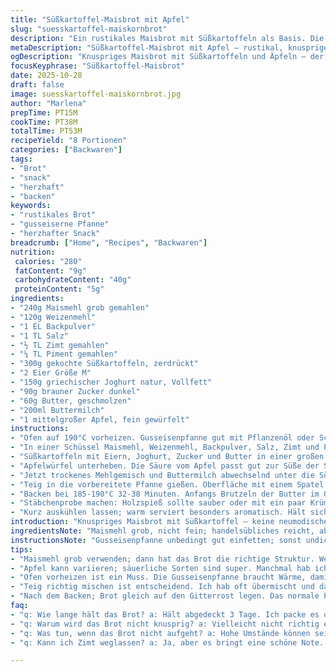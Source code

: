```yaml
---
title: "Süßkartoffel-Maisbrot mit Apfel"
slug: "suesskartoffel-maiskornbrot"
description: "Ein rustikales Maisbrot mit Süßkartoffeln als Basis. Die Kombination aus grobem Maismehl und Weizenmehl sorgt für die richtige Körnigkeit. Gewürzt mit Zimt und Piment; Apfelstücke bringen eine fruchtige Note und saftige Textur. Die Zubereitung in einer gut eingefetteten gusseisernen Pfanne erzeugt eine knusprige Kruste. Buttermilch sorgt für eine leichte Säure, die das Brot nicht zu süß macht. Nicht zu glatt rühren; leicht stückig ist besser. Nach 32-38 Minuten im Ofen eine feste Oberfläche mit goldbrauner Farbe zeigt perfekten Garpunkt. Eignet sich als Beilage oder als einfacher Snack mit Butter oder Honig."
metaDescription: "Süßkartoffel-Maisbrot mit Apfel – rustikal, knusprige Kruste, fruchtig und perfekt zum Snacken oder als Beilage."
ogDescription: "Knuspriges Maisbrot mit Süßkartoffeln und Äpfeln – der perfekte Snack für jede Gelegenheit."
focusKeyphrase: "Süßkartoffel-Maisbrot"
date: 2025-10-28
draft: false
image: suesskartoffel-maiskornbrot.jpg
author: "Marlena"
prepTime: PT15M
cookTime: PT38M
totalTime: PT53M
recipeYield: "8 Portionen"
categories: ["Backwaren"]
tags:
- "Brot"
- "snack"
- "herzhaft"
- "backen"
keywords:
- "rustikales Brot"
- "gusseiserne Pfanne"
- "herzhafter Snack"
breadcrumb: ["Home", "Recipes", "Backwaren"]
nutrition: 
 calories: "280"
 fatContent: "9g"
 carbohydrateContent: "40g"
 proteinContent: "5g"
ingredients:
- "240g Maismehl grob gemahlen"
- "120g Weizenmehl"
- "1 EL Backpulver"
- "1 TL Salz"
- "½ TL Zimt gemahlen"
- "¼ TL Piment gemahlen"
- "300g gekochte Süßkartoffeln, zerdrückt"
- "2 Eier Größe M"
- "150g griechischer Joghurt natur, Vollfett"
- "90g brauner Zucker dunkel"
- "60g Butter, geschmolzen"
- "200ml Buttermilch"
- "1 mittelgroßer Apfel, fein gewürfelt"
instructions:
- "Ofen auf 190°C vorheizen. Gusseisenpfanne gut mit Pflanzenöl oder Schmalz einfetten, damit das Brot später knusprig wird."
- "In einer Schüssel Maismehl, Weizenmehl, Backpulver, Salz, Zimt und Piment vermengen. Wichtig, gleichmäßig zu mischen, sonst Geschmackslöcher."
- "Süßkartoffeln mit Eiern, Joghurt, Zucker und Butter in einer großen Schüssel leicht mit Handrührgerät glatt schlagen. Nicht zu lange, sonst wird Teig zu flüssig."
- "Apfelwürfel unterheben. Die Säure vom Apfel passt gut zur Süße der Süßkartoffel und bringt Feuchtigkeit rein."
- "Jetzt trockenes Mehlgemisch und Buttermilch abwechselnd unter die Süßkartoffelmasse rühren. Nicht übermixen; lieber ein paar kleine Stücken Süßkartoffel und Apfel sehen."
- "Teig in die vorbereitete Pfanne gießen. Oberfläche mit einem Spatel glatt streichen, nicht drücken."
- "Backen bei 185-190°C 32-38 Minuten. Anfangs Brutzeln der Butter im Ofen hören; danach Aroma von Zimt und Apfel, goldgelbe Kruste sollte sich bilden."
- "Stäbchenprobe machen: Holzspieß sollte sauber oder mit ein paar Krümeln herauskommen. Teig darf nicht mehr flüssig sein; ein leicht klebriges Gefühl akzeptabel."
- "Kurz auskühlen lassen; warm serviert besonders aromatisch. Hält sich abgedeckt 3 Tage. Zum Aufbacken im Ofen kurz anfeuchten und erwärmen – so wird Kruste wieder kross."
introduction: "Knuspriges Maisbrot mit Süßkartoffel – keine neumodische Süßspeise, sondern urig amerikanisch, aber mit eigenem Twist: Ich habe mal frischen Apfel reingeworfen. Klingt ungewöhnlich, aber die Säure und Frische brechen den süßen, erdigen Geschmack der Süßkartoffeln auf eine schöne Weise auf. Wichtig war mir auch, mit der Backzeit zu spielen. Trotzdem Biss, aber eben nicht roh. Das Maismehl sorgt für diese grobe Textur, das muss sein – das kratzt ein bisschen, macht aber Laune beim Essen. Den Joghurt hab ich eingesetzt, weil er die Masse saftig halten kann, ohne dass das Brot zu schwer wird. Ganz ehrlich: Ohne mehrfaches Probieren kein aromatisches Gleichgewicht, sonst wird’s schnell zu mächtig. Nutze Gusseisenpfanne; die macht den Unterschied zwischen trockener Pampe und rustikalem Knusper. Und ganz wichtig: Nicht zu viel rühren. Ein bisschen Klümpchen schmecken später richtig gut, das ist alles andere als ein Fehler."
ingredientsNote: "Maismehl grob, nicht fein; handelsübliches reicht, aber frisches Mischen gibt mehr Biss. Für Mehl kann man Dinkelmehl Type 630 nehmen als Ersatz; Weizenmehls auch Vollkorn möglich, aber dann Flüssigkeit anpassen. Brauner Zucker kann mit Kokosblütenzucker getauscht werden, für mild-nussige Note. Statt Süßkartoffel ginge auch gekochter Kürbis, der bringt ähnliche Textur und Feuchtigkeit. Für Butter tauglich ist auch neutrales Pflanzenöl; Schmalz gibt kräftigen Geschmack, wird aber schneller fest. Buttermilch, wenn nicht da, mit weißem Essig zum Milchprodukt sauer machen; 1 EL Essig auf 200 ml Milch, 10 Min stehen lassen."
instructionsNote: "Gusseisenpfanne unbedingt gut einfetten; sonst undichte Krume. Teig nicht zu stark durchmischen – typische Anfängerfalle. Rühren bis alles gerade so verbunden ist, dann ihm Zeit zum Ruhen geben, das zieht die Aromen zusammen. Backzeit grob, über sensorisches Backen urteilen: Kruste ist erster Gradmesser; goldbraun und leicht knisternd, wenn man klopft. Geräusche aus Ofen – leises Knistern – zeigen Feuchtigkeitsverlust an. Stäbchenprobe nicht überinterpretieren; wenn fest aber noch minimal feucht, passt’s. Abkühlephase wichtig – warte mindestens 15 Minuten; sonst zerfällt zu schnell. Zum Warmhalten mit Küchentuch abdecken – bewahrt Textur und verhindert Vertrocknung."
tips:
- "Maismehl grob verwenden; dann hat das Brot die richtige Struktur. Wenn zu fein, wird’s matschig. Ich hab mal Dinkelmehl ausprobiert, war auch gut; die Textur war jedoch anders."
- "Apfel kann variieren; säuerliche Sorten sind super. Manchmal hab ich noch Zimt draufgestreut, bevor ich das Brot in den Ofen geschoben habe. Es kam gut an. Aroma von Zimt ist dann intensiver."
- "Ofen vorheizen ist ein Muss. Die Gusseisenpfanne braucht Wärme, damit die Kruste entsteht. Bei mir hat es nicht funktioniert, als ich das Brot in einen kalten Ofen geschoben habe; es kam nicht leicht heraus."
- "Teig richtig mischen ist entscheidend. Ich hab oft übermischt und dann war das Brot zäh. Es müssen kleine Stückchen bleiben, das sorgt für die feine Struktur und das Mundgefühl. Klümpchen sind willkommen."
- "Nach dem Backen; Brot gleich auf den Gitterrost legen. Das normale Plattblech lässt das Brot dampfen und außen weich werden. Ich habe auch schon mit Tüchern abgedeckt; das ist ein No-Go für die Kruste."
faq:
- "q: Wie lange hält das Brot? a: Hält abgedeckt 3 Tage. Ich packe es oft in einen Behälter. Nichts verwest oder wird trocken. Warmhalten ist besser, einen leicht feuchten Küchentuch drüberlegen."
- "q: Warum wird das Brot nicht knusprig? a: Vielleicht nicht richtig erhitzt. Die Pfanne muss heiß sein, sonst bleibt die Kruste weich. Ich hab’s einmal vergessen und das Ergebnis war fast puddingartig."
- "q: Was tun, wenn das Brot nicht aufgeht? a: Hohe Umstände können sein; das Backpulver könnte alt sein. Auch die Temperatur spielt eine Rolle. Ich habe einmal die Menge erhöht; es half."
- "q: Kann ich Zimt weglassen? a: Ja, aber es bringt eine schöne Note. Manchmal nutze ich Kardamom oder Muskat; gibt den Aromen Tiefe. Alternativen gibt’s immer in der Küche."

---
```

